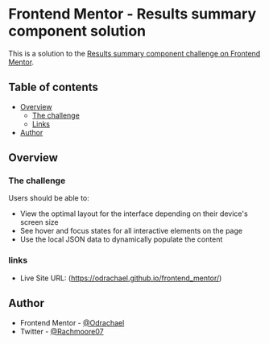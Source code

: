 # Frontend Mentor - Results summary component solution

This is a solution to the [Results summary component challenge on Frontend Mentor](https://www.frontendmentor.io/challenges/results-summary-component-CE_K6s0maV).

## Table of contents

- [Overview](#overview)
  - [The challenge](#the-challenge)
  - [Links](#links)
- [Author](#author)

## Overview

### The challenge

Users should be able to:

- View the optimal layout for the interface depending on their device's screen size
- See hover and focus states for all interactive elements on the page
- Use the local JSON data to dynamically populate the content

### links

- Live Site URL: (https://odrachael.github.io/frontend_mentor/)

## Author

- Frontend Mentor - [@Odrachael](https://www.frontendmentor.io/profile/Odrachael)
- Twitter - [@Rachmoore07](https://www[O.twitter.com/Rachmoore07)
